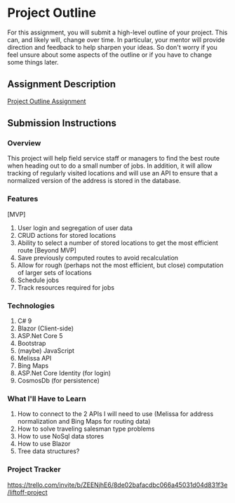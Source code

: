 # Project Outline
For this assignment, you will submit a high-level outline of your project. This can, and likely will, change over time. In particular, your mentor will provide direction and feedback to help sharpen your ideas. So don't worry if you feel unsure about some aspects of the outline or if you have to change some things later.

## Assignment Description
[Project Outline Assignment](https://education.launchcode.org/liftoff/modules/assignments/project-outline)

## Submission Instructions

### Overview
This project will help field service staff or managers to find the best route when heading out to do a small number of jobs. In addition, it will allow tracking of regularly visited locations and will use an API to ensure that a normalized version of the address is stored in the database.
### Features
[MVP]
1. User login and segregation of user data
2. CRUD actions for stored locations
3. Ability to select a number of stored locations to get the most efficient route
[Beyond MVP]
1. Save previously computed routes to avoid recalculation
2. Allow for rough (perhaps not the most efficient, but close) computation of larger sets of locations
3. Schedule jobs
4. Track resources required for jobs
### Technologies
1. C# 9
2. Blazor (Client-side)
3. ASP.Net Core 5
4. Bootstrap
5. (maybe) JavaScript
6. Melissa API
7. Bing Maps
8. ASP.Net Core Identity (for login)
9. CosmosDb (for persistence)
### What I'll Have to Learn
1. How to connect to the 2 APIs I will need to use (Melissa for address normalization and Bing Maps for routing data)
2. How to solve traveling salesman type problems
3. How to use NoSql data stores
4. How to use Blazor
5. Tree data structures?
### Project Tracker
https://trello.com/invite/b/ZEENjhE6/8de02bafacdbc066a45031d04d831f3e/liftoff-project
